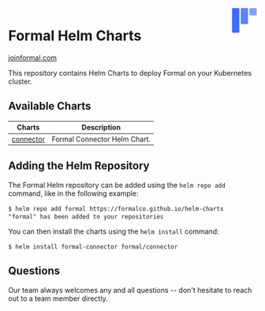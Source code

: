 <a href="https://joinformal.com">
    <img src=".github/formal_logo.svg" alt="Formal logo" title="Formal" align="right" height="50" />
</a>

# Formal Helm Charts

[joinformal.com](https://joinformal.com)

This repository contains Helm Charts to deploy Formal on your Kubernetes cluster.

## Available Charts

| Charts                                            | Description                                                               |
| ------------------------------------------------- | ------------------------------------------------------------------------- |
| [connector](charts/formal-connector)       | Formal Connector Helm Chart.                                              |

## Adding the Helm Repository

The Formal Helm repository can be added using the `helm repo add`
command, like in the following example:

```
$ helm repo add formal https://formalco.github.io/helm-charts
"formal" has been added to your repositories
```

You can then install the charts using the `helm install` command:

```
$ helm install formal-connector formal/connector
```

## Questions

Our team always welcomes any and all questions -- don't hesitate to reach out to a team member directly.
